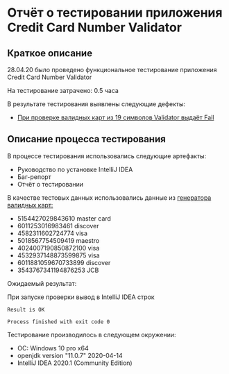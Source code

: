 # Отчёт о тестировании приложения Credit Card Number Validator

## Краткое описание

28.04.20 было проведено функциональное тестирование приложения Credit Card Number Validator

На тестирование затрачено: 0.5 часа

В результате тестирования выявлены следующие дефекты:
* [При проверке валидных карт из 19 символов Validator выдаёт Fail](https://github.com/Ksenia-Ling/JavaHW-2/issues/1) 


## Описание процесса тестирования

В процессе тестирования использовались следующие артефакты:
* Руководство по установке IntelliJ IDEA
* Баг-репорт
* Отчёт о тестировании


В качестве тестовых данных использовались данные из [генератора валидных карт:](https://www.freeformatter.com/credit-card-number-generator-validator.html#fakeNumbers)

* 5154427029843610 master card
* 6011253016983461 discover
* 4582311602724774 visa
* 5018567754509419 maestro
* 4024007190850872100 visa
* 4532937148873599875 visa
* 6011881059670733899 discover
* 3543767341194876253 JCB


Ожидаемый результат:

При запуске проверки вывод в IntelliJ IDEA строк
```
Result is OK

Process finished with exit code 0
```

Тестирование производилось в следующем окружении:
* ОС: Windows 10 pro x64
* openjdk version "11.0.7" 2020-04-14
* IntelliJ IDEA 2020.1 (Community Edition)